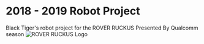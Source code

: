 # 2018 - 2019 Robot Project
Black Tiger's robot project for the ROVER RUCKUS Presented By Qualcomm season
![ROVER RUCKUS Logo](https://scontent.ftlv6-1.fna.fbcdn.net/v/t1.0-9/35629271_1815230151833125_1058643343212281856_n.png?_nc_cat=0&oh=36affbf94535c78755467386c3e76dc3&oe=5BAC4F34)
